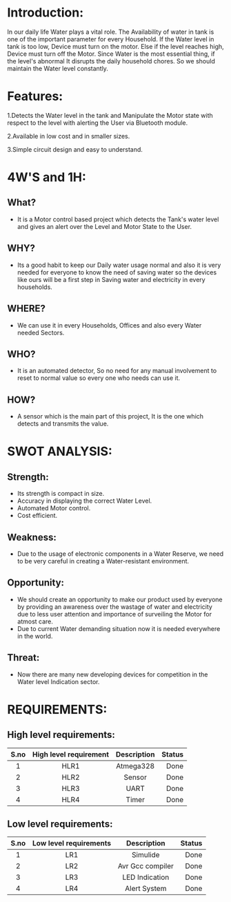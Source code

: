 # Introduction:
In our daily life Water plays a vital role. The Availability of water in tank is one of the important parameter for every Household. If the Water level in tank is too low, Device must turn on the motor. Else if the level reaches high, Device must turn off the Motor. Since Water is the most essential thing, if the level's abnormal It disrupts the daily household chores. So we should maintain the Water level constantly.

# Features:
1.Detects the Water level in the tank and Manipulate the Motor state with respect to the level with alerting the User via Bluetooth module.

2.Available in low cost and in smaller sizes.

3.Simple circuit design and easy to understand.

# 4W'S and 1H:
## What?
* It is a Motor control based project which detects the Tank's water level and gives an alert over the Level and Motor State to the User.
## WHY?
* Its a good habit to keep our Daily water usage normal and also it is very needed for everyone to know the need of saving water so the devices like ours will be a first step in Saving water and electricity in every households. 
## WHERE?
* We can use it in every Households, Offices and also every Water needed Sectors.
## WHO?
*  It is an automated detector, So no need for any manual involvement to reset to normal value so every one who needs can use it.
## HOW?
* A sensor which is the main part of this project, It is the one which detects and transmits the value.

# SWOT ANALYSIS:
## Strength:
- Its strength is compact in size.
- Accuracy in displaying the correct Water Level.
- Automated Motor control.
- Cost efficient.
## Weakness:
- Due to the usage of electronic components in a Water Reserve, we need to be very careful in creating a Water-resistant environment.
## Opportunity:
- We should create an opportunity to make our product used by everyone by providing an awareness over the wastage of water and electricity due to less user attention and importance of surveiling the Motor for atmost care.
- Due to current Water demanding situation now it is needed everywhere in the world.
## Threat:
- Now there are many new developing devices for competition in the Water level Indication sector.


# REQUIREMENTS:
## High level requirements:
| S.no | High level requirement | Description | Status |
| :---:| :---: | :---: | ---: |
| 1 | HLR1 |  Atmega328 | Done |
| 2 | HLR2 | Sensor | Done |
| 3 | HLR3 | UART | Done |
| 4 | HLR4 | Timer | Done |

## Low level requirements:
| S.no | Low level requirements | Description | Status |
| :---: | :---: | :---: | ---: |
| 1 | LR1 | Simulide | Done |
| 2 | LR2 | Avr Gcc compiler | Done |
| 3 | LR3 | LED Indication | Done |
| 4 | LR4 | Alert System | Done |





